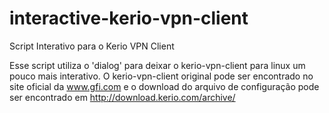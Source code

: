 # interactive-kerio-vpn-client
Script Interativo para o Kerio VPN Client

Esse script utiliza o 'dialog' para deixar o kerio-vpn-client para linux um pouco mais interativo.
O kerio-vpn-client original pode ser encontrado no site oficial da www.gfi.com e o download do arquivo de configuração pode ser encontrado em http://download.kerio.com/archive/ 
